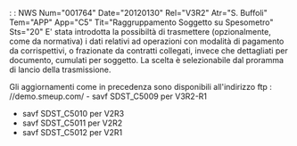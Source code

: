  :  : NWS Num="001764" Date="20120130" Rel="V3R2" Atr="S. Buffoli" Tem="APP" App="C5" Tit="Raggruppamento Soggetto su Spesometro" Sts="20"
E' stata introdotta la possibiltà di trasmettere (opzionalmente, come da normativa) i dati relativi
ad operazioni con modalità di pagamento da corrispettivi, o frazionate da contratti collegati, invece che dettagliati per documento, cumulati per soggetto. La scelta è selezionabile dal proramma di lancio della trasmissione.

Gli aggiornamenti come in precedenza sono disponibili all'indirizzo ftp : //demo.smeup.com/ -  savf SDST_C5009 per V3R2-R1
-  savf SDST_C5010 per V2R3
-  savf SDST_C5011 per V2R2
-  savf SDST_C5012 per V2R1

